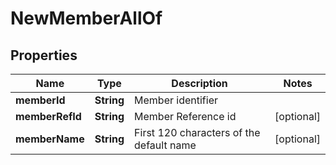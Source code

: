 

# NewMemberAllOf


## Properties

Name | Type | Description | Notes
------------ | ------------- | ------------- | -------------
**memberId** | **String** | Member identifier | 
**memberRefId** | **String** | Member Reference id |  [optional]
**memberName** | **String** | First 120 characters of the default name |  [optional]



